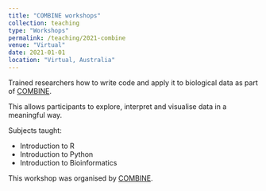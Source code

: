 ```yaml
---
title: "COMBINE workshops"
collection: teaching
type: "Workshops"
permalink: /teaching/2021-combine
venue: "Virtual"
date: 2021-01-01
location: "Virtual, Australia"
---
```


Trained researchers how to write code and apply it to biological data as part of [COMBINE](https://www.combine.org.au/).

This allows participants to explore, interpret and visualise data in a meaningful way.

Subjects taught:

- Introduction to R
- Introduction to Python
- Introduction to Bioinformatics

This workshop was organised by [COMBINE](https://www.combine.org.au/).
